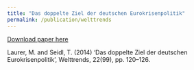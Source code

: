 ```yaml
---
title: "Das doppelte Ziel der deutschen Eurokrisenpolitik"
permalink: /publication/welttrends
---
```


[Download paper here](https://github.com/tseidl/timoseidl/Laurer_Seidl_2014.pdf)

Laurer, M. and Seidl, T. (2014) ‘Das doppelte Ziel der deutschen Eurokrisenpolitik’, Welttrends, 22(99), pp. 120–126.
